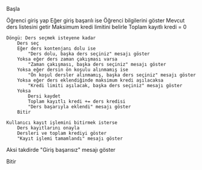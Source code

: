 Başla

Öğrenci giriş yap
Eğer giriş başarılı ise
    Öğrenci bilgilerini göster
    Mevcut ders listesini getir
    Maksimum kredi limitini belirle
    Toplam kayıtlı kredi = 0

    Döngü: Ders seçmek isteyene kadar
        Ders seç
        Eğer ders kontenjanı dolu ise
            "Ders dolu, başka ders seçiniz" mesajı göster
        Yoksa eğer ders zaman çakışması varsa
            "Zaman çakışması, başka ders seçiniz" mesajı göster
        Yoksa eğer dersin ön koşulu alınmamış ise
            "Ön koşul dersler alınmamış, başka ders seçiniz" mesajı göster
        Yoksa eğer ders eklendiğinde maksimum kredi aşılacaksa
            "Kredi limiti aşılacak, başka ders seçiniz" mesajı göster
        Yoksa
            Dersi kaydet
            Toplam kayıtlı kredi += ders kredisi
            "Ders başarıyla eklendi" mesajı göster
        Bitir
        
    Kullanıcı kayıt işlemini bitirmek isterse
        Ders kayıtlarını onayla
        Dersleri ve toplam krediyi göster
        "Kayıt işlemi tamamlandı" mesajı göster

Aksi takdirde
    "Giriş başarısız" mesajı göster

Bitir
